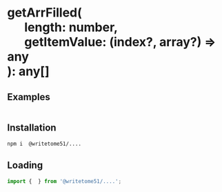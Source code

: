 # getArrFilled(<br>&nbsp;&nbsp;&nbsp;&nbsp;&nbsp;&nbsp;length: number,<br>&nbsp;&nbsp;&nbsp;&nbsp;&nbsp;&nbsp;getItemValue: (index?, array?) => any<br>): any[]




## Examples
```js

```

## Installation
```bash
npm i  @writetome51/....
```

## Loading
```js
import {  } from '@writetome51/....';
```
